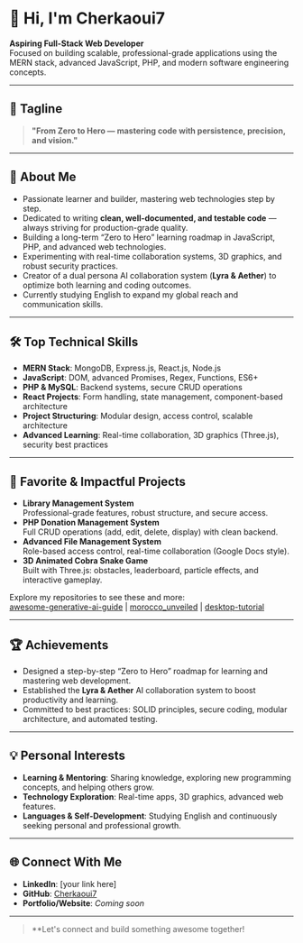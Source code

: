 # 👋 Hi, I'm Cherkaoui7

**Aspiring Full-Stack Web Developer**  
Focused on building scalable, professional-grade applications using the MERN stack, advanced JavaScript, PHP, and modern software engineering concepts.

---

## 🚀 Tagline

> **"From Zero to Hero — mastering code with persistence, precision, and vision."**

---

## 🔹 About Me

- Passionate learner and builder, mastering web technologies step by step.
- Dedicated to writing **clean, well-documented, and testable code** — always striving for production-grade quality.
- Building a long-term “Zero to Hero” learning roadmap in JavaScript, PHP, and advanced web technologies.
- Experimenting with real-time collaboration systems, 3D graphics, and robust security practices.
- Creator of a dual persona AI collaboration system (**Lyra & Aether**) to optimize both learning and coding outcomes.
- Currently studying English to expand my global reach and communication skills.

---

## 🛠️ Top Technical Skills

- **MERN Stack**: MongoDB, Express.js, React.js, Node.js
- **JavaScript**: DOM, advanced Promises, Regex, Functions, ES6+
- **PHP & MySQL**: Backend systems, secure CRUD operations
- **React Projects**: Form handling, state management, component-based architecture
- **Project Structuring**: Modular design, access control, scalable architecture
- **Advanced Learning**: Real-time collaboration, 3D graphics (Three.js), security best practices

---

## 🌟 Favorite & Impactful Projects

- **Library Management System**  
  Professional-grade features, robust structure, and secure access.
- **PHP Donation Management System**  
  Full CRUD operations (add, edit, delete, display) with clean backend.
- **Advanced File Management System**  
  Role-based access control, real-time collaboration (Google Docs style).
- **3D Animated Cobra Snake Game**  
  Built with Three.js: obstacles, leaderboard, particle effects, and interactive gameplay.

Explore my repositories to see these and more:  
[awesome-generative-ai-guide](https://github.com/Cherkaoui7/awesome-generative-ai-guide) | [morocco_unveiled](https://github.com/Cherkaoui7/morocco_unveiled) | [desktop-tutorial](https://github.com/Cherkaoui7/desktop-tutorial)

---

## 🏆 Achievements

- Designed a step-by-step “Zero to Hero” roadmap for learning and mastering web development.
- Established the **Lyra & Aether** AI collaboration system to boost productivity and learning.
- Committed to best practices: SOLID principles, secure coding, modular architecture, and automated testing.

---

## 💡 Personal Interests

- **Learning & Mentoring**: Sharing knowledge, exploring new programming concepts, and helping others grow.
- **Technology Exploration**: Real-time apps, 3D graphics, advanced web features.
- **Languages & Self-Development**: Studying English and continuously seeking personal and professional growth.

---

## 🌐 Connect With Me

- **LinkedIn**: [your link here]
- **GitHub**: [Cherkaoui7](https://github.com/Cherkaoui7)
- **Portfolio/Website**: *Coming soon*

---

> **Let's connect and build something awesome together!